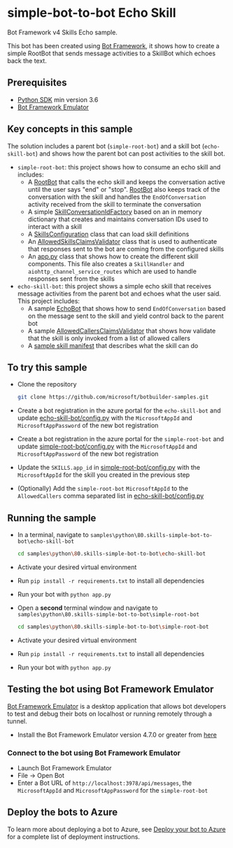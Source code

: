 # simple-bot-to-bot Echo Skill

Bot Framework v4 Skills Echo sample.

This bot has been created using [Bot Framework](https://dev.botframework.com), it shows how to create a simple RootBot that sends message activities to a SkillBot which echoes back the text.

## Prerequisites

- [Python SDK](https://www.python.org/downloads/) min version 3.6
- [Bot Framework Emulator](https://github.com/microsoft/botframework-emulator)

## Key concepts in this sample

The solution includes a parent bot (`simple-root-bot`) and a skill bot (`echo-skill-bot`) and shows how the parent bot can post activities to the skill bot.

- `simple-root-bot`: this project shows how to consume an echo skill and includes:
  - A [RootBot](simple-root-bot/bots/root_bot.py) that calls the echo skill and keeps the conversation active until the user says "end" or "stop". [RootBot](simple-root-bot/bots/root_bot.py) also keeps track of the conversation with the skill and handles the `EndOfConversation` activity received from the skill to terminate the conversation
  - A simple [SkillConversationIdFactory](simple-root-bot/skill_conversation_id_factory.py) based on an in memory dictionary that creates and maintains conversation IDs used to interact with a skill
  - A [SkillsConfiguration](simple-root-bot/config.py) class that can load skill definitions
  - An [AllowedSkillsClaimsValidator](simple-root-bot/authentication/allowed_skills_claims_validator.py) class that is used to authenticate that responses sent to the bot are coming from the configured skills
  - An [app.py](simple-root-bot/app.py) class that shows how to create the different skill components. This file also creates a `SkillHandler` and `aiohttp_channel_service_routes` which are used to handle responses sent from the skills
- `echo-skill-bot`: this project shows a simple echo skill that receives message activities from the parent bot and echoes what the user said. This project includes:
  - A sample [EchoBot](echo-skill-bot/bots/echo_bot.py) that shows how to send `EndOfConversation` based on the message sent to the skill and yield control back to the parent bot
  - A sample [AllowedCallersClaimsValidator](echo-skill-bot/authentication/allowed_callers_claims_validator.py) that shows how validate that the skill is only invoked from a list of allowed callers
  - A [sample skill manifest](echo-skill-bot/wwwroot/manifest/echoskillbot-manifest-1.0.json) that describes what the skill can do



## To try this sample

- Clone the repository

    ```bash
    git clone https://github.com/microsoft/botbuilder-samples.git
    ```

- Create a bot registration in the azure portal for the `echo-skill-bot` and update [echo-skill-bot/config.py](echo-skill-bot/config.py) with the `MicrosoftAppId` and `MicrosoftAppPassword` of the new bot registration
- Create a bot registration in the azure portal for the `simple-root-bot` and update [simple-root-bot/config.py](simple-root-bot/config.py) with the `MicrosoftAppId` and `MicrosoftAppPassword` of the new bot registration
- Update the `SKILLS.app_id` in [simple-root-bot/config.py](simple-root-bot/config.py) with the `MicrosoftAppId` for the skill you created in the previous step
- (Optionally) Add the `simple-root-bot` `MicrosoftAppId` to the `AllowedCallers` comma separated list in [echo-skill-bot/config.py](echo-skill-bot/config.py)

## Running the sample

- In a terminal, navigate to `samples\python\80.skills-simple-bot-to-bot\echo-skill-bot`

    ```bash
    cd samples\python\80.skills-simple-bot-to-bot\echo-skill-bot
    ```

- Activate your desired virtual environment

- Run `pip install -r requirements.txt` to install all dependencies

- Run your bot with `python app.py`

- Open a **second** terminal window and navigate to `samples\python\80.skills-simple-bot-to-bot\simple-root-bot`

    ```bash
    cd samples\python\80.skills-simple-bot-to-bot\simple-root-bot
    ```

- Activate your desired virtual environment

- Run `pip install -r requirements.txt` to install all dependencies

- Run your bot with `python app.py`


## Testing the bot using Bot Framework Emulator

[Bot Framework Emulator](https://github.com/microsoft/botframework-emulator) is a desktop application that allows bot developers to test and debug their bots on localhost or running remotely through a tunnel.

- Install the Bot Framework Emulator version 4.7.0 or greater from [here](https://github.com/Microsoft/BotFramework-Emulator/releases)

### Connect to the bot using Bot Framework Emulator

- Launch Bot Framework Emulator
- File -> Open Bot
- Enter a Bot URL of `http://localhost:3978/api/messages`, the `MicrosoftAppId` and `MicrosoftAppPassword` for the `simple-root-bot`

## Deploy the bots to Azure

To learn more about deploying a bot to Azure, see [Deploy your bot to Azure](https://aka.ms/azuredeployment) for a complete list of deployment instructions.

